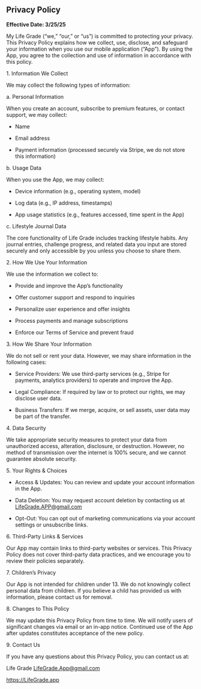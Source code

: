 ## Privacy Policy

**Effective Date: 3/25/25**

My Life Grade (“we,” “our,” or “us”) is committed to protecting your privacy. This Privacy Policy explains how we collect, use, disclose, and safeguard your information when you use our mobile application (“App”). By using the App, you agree to the collection and use of information in accordance with this policy.

1\. Information We Collect

We may collect the following types of information:

a. Personal Information

When you create an account, subscribe to premium features, or contact support, we may collect:

- Name

- Email address

- Payment information (processed securely via Stripe, we do not store this information)

b. Usage Data

When you use the App, we may collect:

- Device information (e.g., operating system, model)

- Log data (e.g., IP address, timestamps)

- App usage statistics (e.g., features accessed, time spent in the App)

c. Lifestyle Journal Data

The core functionality of Life Grade includes tracking lifestyle habits. Any journal entries, challenge progress, and related data you input are stored securely and only accessible by you unless you choose to share them.

2\. How We Use Your Information

We use the information we collect to:

- Provide and improve the App’s functionality

- Offer customer support and respond to inquiries

- Personalize user experience and offer insights

- Process payments and manage subscriptions

- Enforce our Terms of Service and prevent fraud

3\. How We Share Your Information

We do not sell or rent your data. However, we may share information in the following cases:

- Service Providers: We use third-party services (e.g., Stripe for payments, analytics providers) to operate and improve the App.

- Legal Compliance: If required by law or to protect our rights, we may disclose user data.

- Business Transfers: If we merge, acquire, or sell assets, user data may be part of the transfer.

4\. Data Security

We take appropriate security measures to protect your data from unauthorized access, alteration, disclosure, or destruction. However, no method of transmission over the internet is 100% secure, and we cannot guarantee absolute security.

5\. Your Rights & Choices

- Access & Updates: You can review and update your account information in the App.

- Data Deletion: You may request account deletion by contacting us at LifeGrade.APP@gmail.com

- Opt-Out: You can opt out of marketing communications via your account settings or unsubscribe links.

6\. Third-Party Links & Services

Our App may contain links to third-party websites or services. This Privacy Policy does not cover third-party data practices, and we encourage you to review their policies separately.

7\. Children’s Privacy

Our App is not intended for children under 13\. We do not knowingly collect personal data from children. If you believe a child has provided us with information, please contact us for removal.

8\. Changes to This Policy

We may update this Privacy Policy from time to time. We will notify users of significant changes via email or an in-app notice. Continued use of the App after updates constitutes acceptance of the new policy.

9\. Contact Us

If you have any questions about this Privacy Policy, you can contact us at:

Life Grade
LifeGrade.App@gmail.com

https://LifeGrade.app

